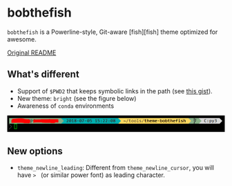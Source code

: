 # bobthefish

`bobthefish` is a Powerline-style, Git-aware [fish][fish] theme optimized for awesome.

[Original README](https://github.com/oh-my-fish/theme-bobthefish)

## What's different

- Support of `$PWD2` that keeps symbolic links in the path (see [this gist](https://gist.github.com/pwwang/5ad96bbfb034a91af851c411f0b12a23)).
- New theme: `bright` (see the figure below)
- Awareness of `conda` environments

![demo](./demo.png)

## New options

- `theme_newline_leading`: Different from `theme_newline_cursor`, you will have `> ` (or similar power font) as leading character.

